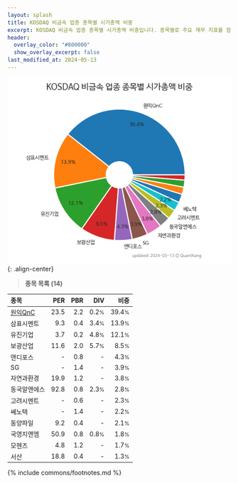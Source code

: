 ```yaml
---
layout: splash
title: KOSDAQ 비금속 업종 종목별 시가총액 비중
excerpt: KOSDAQ 비금속 업종 종목별 시가총액 비중입니다. 종목별로 주요 재무 지표를 함께 표시합니다.
header:
  overlay_color: "#800000"
  show_overlay_excerpt: false
last_modified_at: 2024-05-13
---
```



![KOSDAQ 비금속 업종 종목별 시가총액 비중](/stats/sector/images/kosdaq_업종_비금속_종목.png){: .align-center}


> **종목 목록 (14)**<a id="list"></a>

| **종목** | **PER** | **PBR** | **DIV** | **비중** |
| :------- | ------: | ------: | ------: | -------: |
| [원익QnC](/074600/) | 23.5 | 2.2 | 0.2<small>%</small> | 39.4<small>%</small> |
| 삼표시멘트 | 9.3 | 0.4 | 3.4<small>%</small> | 13.9<small>%</small> |
| 유진기업 | 3.7 | 0.2 | 4.8<small>%</small> | 12.1<small>%</small> |
| 보광산업 | 11.6 | 2.0 | 5.7<small>%</small> | 8.5<small>%</small> |
| 앤디포스 | - | 0.8 | - | 4.3<small>%</small> |
| SG | - | 1.4 | - | 3.9<small>%</small> |
| 자연과환경 | 19.9 | 1.2 | - | 3.8<small>%</small> |
| 동국알앤에스 | 92.8 | 0.8 | 2.3<small>%</small> | 2.8<small>%</small> |
| 고려시멘트 | - | 0.6 | - | 2.3<small>%</small> |
| 쎄노텍 | - | 1.4 | - | 2.2<small>%</small> |
| 동양파일 | 9.2 | 0.4 | - | 2.1<small>%</small> |
| 국영지앤엠 | 50.9 | 0.8 | 0.8<small>%</small> | 1.8<small>%</small> |
| 모헨즈 | 4.8 | 1.2 | - | 1.7<small>%</small> |
| 서산 | 18.8 | 0.4 | - | 1.3<small>%</small> |

{% include commons/footnotes.md %}